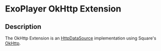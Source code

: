 # ExoPlayer OkHttp Extension #

## Description ##

The OkHttp Extension is an [HttpDataSource][] implementation using Square's
[OkHttp][].

[HttpDataSource]: https://google.github.io/ExoPlayer/doc/reference/com/google/android/exoplayer/upstream/HttpDataSource.html
[OkHttp]: https://square.github.io/okhttp/
